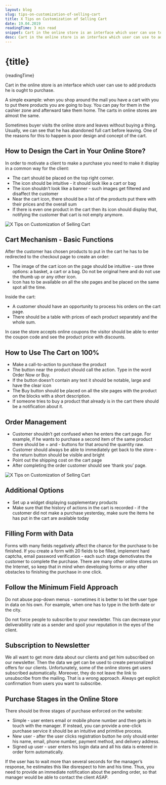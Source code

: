 ```yaml
---
layout: blog
slug: tips-on-customization-of-selling-cart
title: X Tips on Customization of Selling Cart
date: 19.04.2019
readingTime: 3 min read
snippet: Cart in the online store is an interface which user can use to add products he is ought to purchase.
desc: Cart in the online store is an interface which user can use to add products he is ought to purchase.
---
```


# {title}

{readingTime}

Cart in the online store is an interface which user can use to add products he is ought to purchase.

A simple example: when you shop around the mall you have a cart with you to put there products you are going to buy. You can pay for them in the cashier zone and afterward take them home. The carts in online stores are almost the same.

Sometimes buyer visits the online store and leaves without buying a thing. Usually, we can see that he has abandoned full cart before leaving. One of the reasons for this to happen is poor design and concept of the cart.

How to Design the Cart in Your Online Store?
--------------------------------------------

In order to motivate a client to make a purchase you need to make it display in a common way for the client:

*   The cart should be placed on the top right corner.
*   The icon should be intuitive - it should look like a cart or bag
*   The icon shouldn’t look like a banner - such images get filtered and disaffect the customer
*   Near the cart icon, there should be a list of the products put there with their prices and the overall sum
*   If there is even one product in the cart then its icon should display that, notifying the customer that cart is not empty anymore.

![X Tips on Customization of Selling Cart](../../assets/img/selling-cart-customization-img-1.jpg)

Cart Mechanism - Basic Functions
--------------------------------

After the customer has chosen products to put in the cart he has to be redirected to the checkout page to create an order:

*   The image of the cart icon on the page should be intuitive - use three options: a basket, a cart or a bag. Do not be original here and do not use the thumb up or any other icon.
*   Icon has to be available on all the site pages and be placed on the same spot all the time.

Inside the cart:

*   A customer should have an opportunity to process his orders on the cart page.
*   There should be a table with prices of each product separately and the whole sum.

In case the store accepts online coupons the visitor should be able to enter the coupon code and see the product price with discounts.

How to Use The Cart on 100%
---------------------------

*   Make a call-to-action to purchase the product
*   The button near the product should call the action. Type in the word Order Now or Buy.
*   If the button doesn’t contain any text it should be notable, large and have the clear icon
*   The Buy button should be placed on all the site pages with the product on the blocks with a short description.
*   If someone tries to buy a product that already is in the cart there should be a notification about it.

Order Management
----------------

*   Customer shouldn’t get confused when he enters the cart page. For example, if he wants to purchase a second item of the same product there should be + and - buttons for that around the quantity raw.
*   Customer should always be able to immediately get back to the store - the return button should be visible and bright
*   Point out the shipping cost on the cart page
*   After completing the order customer should see ‘thank you’ page.

![X Tips on Customization of Selling Cart](../../assets/img/selling-cart-customization-img-2.jpg)

Additional Options
------------------

*   Set up a widget displaying supplementary products
*   Make sure that the history of actions in the cart is recorded - if the customer did not make a purchase yesterday, make sure the items he has put in the cart are available today

Filling Form with Data
----------------------

Forms with many fields negatively affect the chance for the purchase to be finished. If you create a form with 20 fields to be filled, implement hard captcha, email password verification - each such stage demotivates the customer to complete the purchase. There are many other online stores on the Internet, so keep that in mind when developing forms or any other obstacles to finishing the purchase in one click.

Follow the Minimum Field Approach
---------------------------------

Do not abuse pop-down menus - sometimes it is better to let the user type in data on his own. For example, when one has to type in the birth date or the city.

Do not force people to subscribe to your newsletter. This can decrease your deliverability rate as a sender and spoil your reputation in the eyes of the client.

Subscription to Newsletter
--------------------------

We all want to get more data about our clients and get him subscribed on our newsletter. Then the data we get can be used to create personalized offers for our clients. Unfortunately, some of the online stores get users subscribed automatically. Moreover, they do not leave the link to unsubscribe from the mailing. That is a wrong approach. Always get explicit confirmation from users you want to subscribe.

Purchase Stages in the Online Store
-----------------------------------

There should be three stages of purchase enforced on the website:

*   Simple - user enters email or mobile phone number and then gets in touch with the manager. If instead, you can provide a one-click purchase service it should be an intuitive and primitive process.
*   New user - after the user clicks registration button he only should enter his name, email, phone number, payment method, and delivery address.
*   Signed up user - user enters his login data and all his data is entered in order form automatically.

If the user has to wait more than several seconds for the manager’s response, he estimates this like disrespect to him and his time. Thus, you need to provide an immediate notification about the pending order, so that manager would be able to contact the client ASAP.
